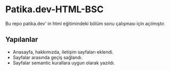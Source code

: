 # Patika.dev-HTML-BSC

Bu repo patika.dev' in html eğitimindeki bölüm sonu çalışması için açılmıştır.

## Yapılanlar

- Anasayfa, hakkımızda, iletişim sayfaları eklendi.
- Sayfalar arasında geçiş sağlandı.
- Sayfalar semantic kurallara uygun olarak yazıldı.
